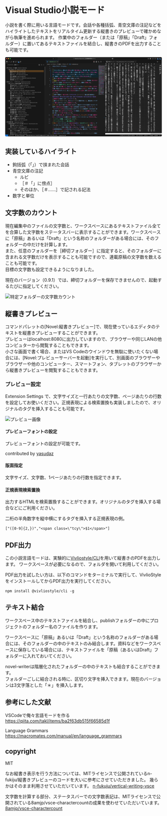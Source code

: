 # Visual Studio小説モード

<!-- @import "[TOC]" {cmd="toc" depthFrom=2 depthTo=6 orderedList=false} -->

小説を書く際に用いる言語モードです。会話や各種括弧、青空文庫の注記などをハイライトしたテキストをリアルタイム更新する縦書きのプレビューで確かめながら執筆を進められます。
作業中のフォルダー（または「原稿」「Draft」フォルダー）に置いてあるテキストファイルを結合し、縦書きのPDFを出力することも可能です。

![カラーリング](https://github.com/ttrace/vscode-language-japanese-novel/raw/master/resource/highlight-and-vertical.png)

## 実装しているハイライト
- 鉤括弧（「」）で挟まれた会話
- 青空文庫の注記
    - ルビ
    - ［＃「」に傍点］
    - そのほか、［＃……］で記される記法
- 数字と単位

## 文字数のカウント

現在編集中のファイルの文字数と、ワークスペースにあるテキストファイル全てを合算した文字数をステータスバーに表示することができます。ワークスペースに「原稿」あるいは「Draft」という名称のフォルダーがある場合には、そのフォルダーの中だけを計算します。  
また、任意のフォルダーを［締切フォルダー］に指定すると、そのフォルダーに含まれる文字数だけを表示することも可能ですので、連載原稿の文字数を数えることも可能です。  
目標の文字数も設定できるようになりました。

現在のバージョン（0.9.1）では、締切フォルダーを保存できませんので、起動するたびに指定してください。

![特定フォルダーの文字数カウント](https://github.com/ttrace/vscode-language-japanese-novel/raw/master/resource/counting-custom-folder.png)

## 縦書きプレビュー

コマンドパレットの\[Novel:縦書きプレビュー\]で、現在使っているエディタのテキストを縦書きプレビューすることができます。  
プレビューはlocalhost:8080に出力していますので、ブラウザーや同じLANの他コンピュターから閲覧することもできます。  
小さな画面で書く場合、またはVS Codeのウインドウを無駄に使いたくない場合には、\[Novel:プレビューサーバーを起動\]を実行して、別画面のブラウザーやブラウザーや他のコンピューター、スマートフォン、タブレットのブラウザーから縦書きプレビューを閲覧することもできます。

### プレビュー設定

Extension Settings で、文字サイズと一行あたりの文字数、ページあたりの行数を設定してお使いください。正規表現による検索置換も実装しましたので、オリジナルのタグを挿入することも可能です。

![プレビュー画像](https://github.com/ttrace/vscode-language-japanese-novel/raw/master/resource/preview-settings.png)

#### プレビューフォントの設定
プレビューフォントの設定が可能です。

contributed by [yasudaz](https://github.com/yasudaz)

#### 版面指定

文字サイズ、文字数、1ページあたりの行数を指定できます。

#### 正規表現検索置換

出力するHTMLを検索置換することができます。オリジナルのタグを挿入する場合などにご利用ください。  

二桁の半角数字を縦中横にするタグを挿入する正規表現の例。
```
["([0-9]{2,})","<span class=\"tcy\">$1</span>"]
```

## PDF出力

この小説言語モードは、実験的に[Vivliostyle/CLI](https://vivliostyle.org/ja/)を用いて縦書きのPDFを出力します。
ワークスペースが必要になるので、フォルダを開いて利用してください。

PDF出力を試したい方は、以下のコマンドをターミナルで実行して、VivlioStyleをインストールしてからPDF出力を実行してください。

```
npm install @vivliostyle/cli -g
```

## テキスト結合

ワークスペース中のテキストファイルを結合し、publishフォルダーの中にプロジェクトのフォルダー名のファイルを作ります。

ワークスペースに「原稿」あるいは「Draft」という名称のフォルダーがある場合には、そのフォルダーの中のテキストのみ結合します。資料などをワークスペースに保存している場合には、テキストファイルを「原稿（あるいはDraft」フォルダーに入れておいてください。

novel-writerは階層化されたフォルダーの中のテキストも結合することができます。  
フォルダーごしに結合される時に、区切り文字を挿入できます。現在のバージョンは3文字落とした「＊」を挿入します。

## 参考にした文献
VSCodeで俺々言語モードを作る
https://qiita.com/takl/items/ba2f63db515f66585d1f

Language Grammars
https://macromates.com/manual/en/language_grammars

## copyright
MIT

なお縦書き表示を行う方法については、MITライセンスで公開されているn-fukiju/縦書きプレビューのコードを大いに参考にさせていただきました。
幾らかはそのまま利用させていただいています。
[n-fukuju/vertical-writing-vsce](https://github.com/n-fukuju/vertical-writing-vsce)

文字数を計算する部分、ステータスバーでの文字数表記は、MITライセンスで公開されている8amjp/vsce-charactercountの成果を使わせていただいています。
[8amjp/vsce-charactercount](https://github.com/8amjp/vsce-charactercount)